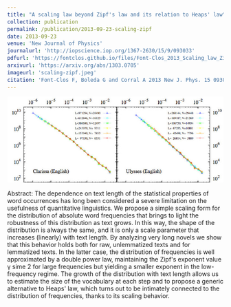 ```yaml
---
title: "A scaling law beyond Zipf's law and its relation to Heaps' law"
collection: publication
permalink: /publication/2013-09-23-scaling-zipf
date: 2013-09-23
venue: 'New Journal of Physics'
journalurl: 'http://iopscience.iop.org/1367-2630/15/9/093033'
pdfurl: 'https://fontclos.github.io/files/Font-Clos_2013_Scaling_law_Zipf.pdf'
arxivurl: 'https://arxiv.org/abs/1303.0705'
imageurl: 'scaling-zipf.jpeg'
citation: 'Font-Clos F, Boleda G and Corral A 2013 New J. Phys. 15 093033'
---
```

![image](/images/scaling-zipf.jpeg)

Abstract: The dependence on text length of the statistical properties of word occurrences has long been considered a severe limitation on the usefulness of quantitative linguistics. We propose a simple scaling form for the distribution of absolute word frequencies that brings to light the robustness of this distribution as text grows. In this way, the shape of the distribution is always the same, and it is only a scale parameter that increases (linearly) with text length. By analyzing very long novels we show that this behavior holds both for raw, unlemmatized texts and for lemmatized texts. In the latter case, the distribution of frequencies is well approximated by a double power law, maintaining the Zipf&apos;s exponent value γ sime 2 for large frequencies but yielding a smaller exponent in the low-frequency regime. The growth of the distribution with text length allows us to estimate the size of the vocabulary at each step and to propose a generic alternative to Heaps&apos; law, which turns out to be intimately connected to the distribution of frequencies, thanks to its scaling behavior.
